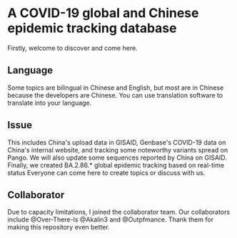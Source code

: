 #  A COVID-19 global and Chinese epidemic tracking database
Firstly, welcome to discover and come here.
## Language
Some topics are bilingual in Chinese and English, but most are in Chinese because the developers are Chinese. You can use translation software to translate into your language.
## Issue
This includes China's upload data in GISAID, Genbase's COVID-19 data on China's internal website, and tracking some noteworthy variants spread on Pango. We will also update some sequences reported by China on GISAID. Finally, we created BA.2.86.* global epidemic tracking based on real-time status
Everyone can come here to create topics or discuss with us.
## Collaborator
Due to capacity limitations, I joined the collaborator team.
Our collaborators include @Over-There-Is @Akalin3 and @Outpfmance. Thank them for making this repository even better.
